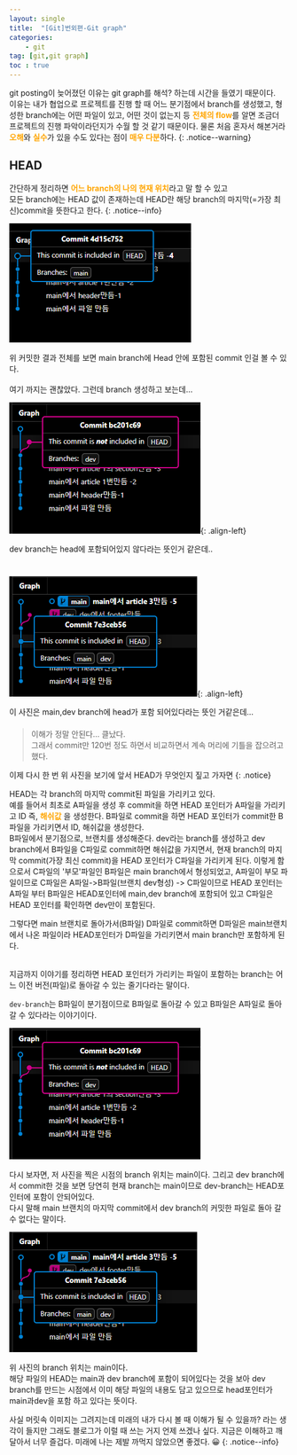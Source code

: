 ```yaml
---
layout: single
title:  "[Git]번외편-Git graph"
categories:
    - git
tag: [git,git graph]
toc : true
---
```


git posting이 늦어졌던 이유는 git graph를 해석? 하는데 시간을 들였기 때문이다. 
<BR>
이유는 내가 협업으로 프로젝트를 진행 할 때 어느 분기점에서 branch를 생성했고, 형성한 branch에는 어떤 파일이 있고, 어떤 것이 없는지 등 <strong style='color:orange;'>전체의 flow</strong>를 알면 조금더 프로젝트의 진행 파악이라던지가 수월 할 것 같기 때문이다. 물론 처음 혼자서 해본거라 <strong style='color:orange;'>오해</strong>와 <strong style='color:orange;'>실수</strong>가 있을 수도 있다는 점이 <strong style='color:orange;'>매우 다분</strong>하다.
{: .notice--warning}


## HEAD

간단하게 정리하면 <strong style='color:orange;'> 어느 branch의 나의 현재 위치</strong>라고 말 할 수 있고<BR>
모든 branch에는 HEAD 값이 존재하는데 HEAD란 해당 branch의 마지막(=가장 최신)commit을 뜻한다고 한다.
{: .notice--info}


![git-sample](/assets/images/git/20230714/230714-19.png)

위 커밋한 결과 전체를 보면 main branch에 Head 안에 포함된 commit 인걸 볼 수 있다.
<BR>
<BR>
여기 까지는 괜찮았다. 그런데 branch 생성하고 보는데...


![git-sample](/assets/images/git/20230714/230714-20.png){: .align-left}

dev branch는 head에 포함되어있지 않다라는 뜻인거 같은데..

<div style= 'clear:left; margin-bottom: 40px'></div>


![git-sample](/assets/images/git/20230714/230714-21.png){: .align-left}


이 사진은 main,dev branch에 head가 포함 되어있다라는 뜻인 거같은데... 

<div style= 'clear:left; margin-bottom: 20px'></div>

> 이해가 정말 안된다... 클났다.<BR> 그래서 commit만 120번 정도 하면서 비교하면서 계속 머리에 기틀을 잡으려고 했다.

이제 다시 한 번 위 사진을 보기에 앞서 HEAD가 무엇인지 짚고 가자면
{: .notice}

HEAD는 각 branch의 마지막 commit된 파일을 가리키고 있다.
<BR>
예를 들어서 최초로 A파일을 생성 후 commit을 하면 HEAD 포인터가 A파일을 가리키고 ID 즉, <strong style = 'color : orange;'> 해쉬값</strong> 을 생성한다. B파일로 commit을 하면 HEAD 포인터가 commit한 B파일을 가리키면서 ID, 해쉬값을 생성한다. 
<BR> B파일에서 분기점으로, 브랜치를 생성해준다. dev라는 branch를 생성하고 dev branch에서 B파일을 C파일로 commit하면 해쉬값을 가지면서, 현재 branch의 마지막 commit(가장 최신 commit)을 HEAD 포인터가 C파일을 가리키게 된다.
이렇게 함으로서 C파일의 '부모'파일인 B파일은 main branch에서 형성되었고, A파일이 부모 파일이므로 C파일은
A파일->B파일(브랜치 dev형성) -> C파일이므로 HEAD 포인터는 A파일 부터 B파일은 HEAD포인터에 main,dev branch에 포함되어 있고 C파일은 HEAD 포인터를 확인하면 dev만이 포함된다.

그렇다면 main 브랜치로 돌아가서(B파일) D파일로 commit하면 D파일은 main브랜치에서 나온 파일이라 HEAD포인터가 D파일을 가리키면서 main branch만 포함하게 된다. 

<BR>
지금까지 이야기를 정리하면 HEAD 포인터가 가리키는 파일이 포함하는 branch는 어느 이전 버전(파일)로 돌아갈 수 있는 줄기다라는 말이다.

<code>dev-branch</code>는 B파일이 분기점이므로 B파일로 돌아갈 수 있고 B파일은 A파일로 돌아 갈 수 있다라는 이야기이다.




![git-sample](/assets/images/git/20230714/230714-20.png)

다시 보자면, 저 사진을 찍은 시점의 branch 위치는 main이다. 그리고 dev branch에서 commit한 것을 보면 당연히 현재 branch는 main이므로 dev-branch는 HEAD포인터에 포함이 안되어있다.
<BR>
다시 말해 main 브랜치의 마지막 commit에서 dev branch의 커밋한 파일로 돌아 갈 수 없다는 말이다.


![git-sample](/assets/images/git/20230714/230714-21.png)

위 사진의 branch 위치는 main이다.
<BR>
해당 파일의 HEAD는 main과 dev branch에 포함이 되어있다는 것을 보아 dev branch를 만드는 시점에서 이미 해당 파일의 내용도 담고 있으므로 head포인터가 main과dev을 포함 하고 있다는 뜻이다.


사실 머릿속 이미지는 그려지는데 미래의 내가 다시 볼 때 이해가 될 수 있을까? 라는 생각이 들지만 그래도 블로그가 이럴 때 쓰는 거지 언제 쓰겠나 싶다.
지금은 이해하고 깨달아서 너무 즐겁다. 미래에 나는 제발 까먹지 않았으면 좋겠다. :grinning:
{: .notice--info}